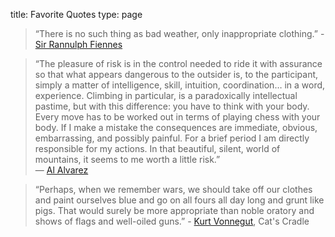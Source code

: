 title: Favorite Quotes
type: page

> “There is no such thing as bad weather, only inappropriate clothing.” - [Sir Rannulph Fiennes](http://en.wikipedia.org/wiki/Ranulph_Fiennes)

> “The pleasure of risk is in the control needed to ride it with assurance so that what appears dangerous to the outsider is, to the participant, simply a matter of intelligence, skill, intuition, coordination… in a word, experience. Climbing in particular, is a paradoxically intellectual pastime, but with this difference: you have to think with your body. Every move has to be worked out in terms of playing chess with your body. If I make a mistake the consequences are immediate, obvious, embarrassing, and possibly painful. For a brief period I am directly responsible for my actions. In that beautiful, silent, world of mountains, it seems to me worth a little risk.” <br/> &mdash; [Al Alvarez](http://en.wikipedia.org/wiki/Al_Alvarez)

> “Perhaps, when we remember wars, we should take off our clothes and paint ourselves blue and go on all fours all day long and grunt like pigs. That would surely be more appropriate than noble oratory and shows of flags and well-oiled guns.”  - [Kurt Vonnegut](http://en.wikipedia.org/wiki/Kurt_Vonnegut), Cat's Cradle
